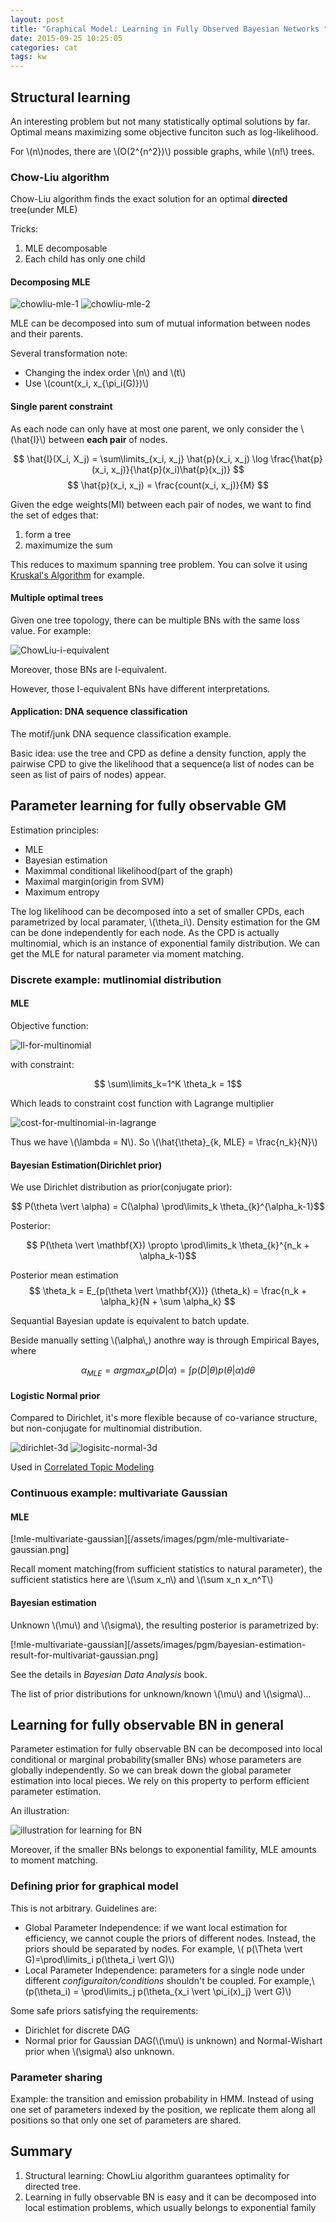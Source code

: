 ```yaml
---
layout: post
title: "Graphical Model: Learning in Fully Observed Bayesian Networks "
date: 2015-09-25 10:25:05
categories: cat
tags: kw
---
```


## Structural learning

An interesting problem but not many statistically optimal solutions by far. Optimal means maximizing some objective funciton such as log-likelihood.

For \\(n\\)nodes, there are \\(O(2^{n^2})\\) possible graphs, while \\(n!\\) trees.

### Chow-Liu algorithm

Chow-Liu algorithm finds the exact solution for an optimal **directed** tree(under MLE)

Tricks:

1. MLE decomposable
2. Each child has only one child

#### Decomposing MLE

![chowliu-mle-1](/assets/images/pgm/chowliu-mle-decompose-1.png)
![chowliu-mle-2](/assets/images/pgm/chowliu-mle-decompose-2.png)

MLE can be decomposed into sum of mutual information between nodes and their parents.

Several transformation note:

- Changing the index order \\(n\\) and \\(t\\)
- Use \\(count(x_i, x_{\pi_i(G)})\\)


#### Single parent constraint

As each node can only have at most one parent, we only consider the \\(\hat{I}\\) between **each pair** of nodes.

$$
\hat{I}(X_i, X_j) = \sum\limits_{x_i, x_j} \hat{p}(x_i, x_j) \log \frac{\hat{p}(x_i, x_j)}{\hat{p}(x_i)\hat{p}(x_j)}
$$
$$
\hat{p}(x_i, x_j) = \frac{count(x_i, x_j)}{M}
$$

Given the edge weights(MI) between each pair of nodes, we want to find the set of edges that:

1. form a tree
2. maximumize the sum

This reduces to maximum spanning tree problem. You can solve it using [Kruskal's Algorithm](http://mathworld.wolfram.com/KruskalsAlgorithm.html) for example.

#### Multiple optimal trees

Given one tree topology, there can be multiple BNs with the same loss value. For example:

![ChowLiu-i-equivalent](/assets/images/pgm/chow-liu-i-equivalent.png)

Moreover, those BNs are I-equivalent.

However, those I-equivalent BNs have different interpretations.

#### Application: DNA sequence classification

The motif/junk DNA sequence classification example.

Basic idea: use the tree and CPD as define a density function, apply the pairwise CPD to give the likelihood that a sequence(a list of nodes can be seen as list of pairs of nodes) appear. 

## Parameter learning for fully observable GM

Estimation principles:

- MLE
- Bayesian estimation
- Maximmal conditional likelihood(part of the graph)
- Maximal margin(origin from SVM)
- Maximum entropy


The log likelihood can be decomposed into a set of smaller CPDs, each parametrized by local paramater, \\(\theta_i\\). Density estimation for the GM can be done independently for each node. As the CPD is actually multinomial, which is an instance of exponential family distribution. We can get the MLE for natural parameter via moment matching.

### Discrete example: mutlinomial distribution

#### MLE

Objective function:

![ll-for-multinomial](/assets/images/pgm/ll-for-multinomial.png)

with constraint:

$$ \sum\limits_k=1^K \theta_k = 1$$

Which leads to constraint cost function with Lagrange multiplier

![cost-for-multinomial-in-lagrange](/assets/images/pgm/cost-function-for-multinomial-in-lagrange-form.png)

Thus we have \\(\lambda = N\\). So \\(\hat{\theta}_{k, MLE} = \frac{n_k}{N}\\)

#### Bayesian Estimation(Dirichlet prior)

We use Dirichlet distribution as prior(conjugate prior):

$$ P(\theta \vert \alpha) = C(\alpha) \prod\limits_k \theta_{k}^{\alpha_k-1}$$

Posterior:

$$ P(\theta \vert \mathbf{X}) \propto  \prod\limits_k \theta_{k}^{n_k + \alpha_k-1}$$

Posterior mean estimation $$ \theta_k = E_{p(\theta \vert \mathbf{X})} (\theta_k) = \frac{n_k + \alpha_k}{N + \sum \alpha_k} $$

Sequantial Bayesian update is equivalent to batch update.

Beside manually setting \\(\alpha\\,) anothre way is through Empirical Bayes, where

$$ \alpha_{MLE} = argmax_{\alpha} p(D | \alpha) = \int p(D \vert \theta) p(\theta \vert \alpha) d \theta$$

#### Logistic Normal prior

Compared to Dirichlet, it's more flexible because of co-variance structure, but non-conjugate for multinomial distribution.

![dirichlet-3d](/assets/images/pgm/dirichlet-3d.png)
![logisitc-normal-3d](/assets/images/pgm/logistic-normal-3d.png)

Used in [Correlated Topic Modeling](https://www.cs.princeton.edu/~blei/papers/BleiLafferty2006.pdf)


### Continuous example: multivariate Gaussian

#### MLE

[!mle-multivariate-gaussian][/assets/images/pgm/mle-multivariate-gaussian.png]

Recall moment matching(from sufficient statistics to natural parameter), the sufficient statistics here are \\(\sum x_n\\) and \\(\sum x_n x_n^T\\)

#### Bayesian estimation

Unknown \\(\mu\\) and \\(\sigma\\), the resulting posterior is parametrized by:

[!mle-multivariate-gaussian][/assets/images/pgm/bayesian-estimation-result-for-multivariat-gaussian.png]

See the details in *Bayesian Data Analysis* book.

The list of prior distributions for unknown/known \\(\mu\\) and \\(\sigma\\)...

## Learning for fully observable BN in general

Parameter estimation for fully observable BN can be decomposed into local conditional or marginal probability(smaller BNs) whose parameters are globally independently. So we can break down the global parameter estimation into local pieces. We rely on this property to perform efficient parameter estimation.

An illustration:

![illustration for learning for BN](/assets/images/pgm/parameter-estimation-for-BN-illustration.png)

Moreover, if the smaller BNs belongs to exponential famility, MLE amounts to moment matching.

### Defining prior for graphical model

This is not arbitrary. Guidelines are:

- Global Parameter Independence: if we want local estimation for efficiency, we cannot couple the priors of different nodes. Instead, the priors should be separated by nodes. For example, \\( p(\Theta \vert G)=\prod\limits_i p(\theta_i \vert G)\\)
- Local Parameter Independence: parameters for a single node under different *configuraiton/conditions* shouldn't be coupled. For example,\\(p(\theta_i) = \prod\limits_j p(\theta_{x_i \vert \pi_i(x)_j} \vert G)\\)

Some safe priors satisfying the requirements:

- Dirichlet for discrete DAG
- Normal prior for Gaussian DAG(\\(\mu\\) is unknown) and Normal-Wishart prior when \\(\sigma\\) also unknown.

### Parameter sharing

Example: the transition and emission probability in HMM. Instead of using one set of parameters indexed by the position, we replicate them along all positions so that only one set of parameters are shared.

## Summary

1. Structural learning: ChowLiu algorithm guarantees optimality for directed tree.
2. Learning in fully observable BN is easy and it can be decomposed into local estimation problems, which usually belongs to exponential family

